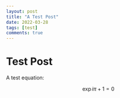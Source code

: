 ```yaml
---
layout: post
title: "A Test Post"
date: 2022-03-28
tags: [test]
comments: true
---
```


# Test Post

A test equation:

$${ \exp{i\pi} + 1 = 0}$$
